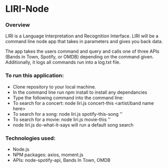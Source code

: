 # LIRI-Node
### Overview
LIRI is a Language Interpretation and Recognition Interface. LIRI will be a command line node app that takes in parameters and gives you back data. 

The app takes the users command and query and calls one of three APIs (Bands in Town, Spotify, or OMDB) depending on the command given.  Additionally, it logs all commands run into a log.txt file. 

### To run this application:
* Clone repository to your local machine. 
* In the command line run npm install to install any dependancies
* Type the following command into the command line: 
* To search for a concert: node liri.js concert-this <artist/band name here>
* To search for a song: node liri.js spotify-this-song '<song name here>'
* To search for a movie: node liri.js movie-this '<movie name here>'
* node liri.js do-what-it-says will run a default song search

### Technologies used: 
* Node.js
* NPM packages: axios, moment.js
* APIs: node-spotify-api, Bands In Town, OMDB